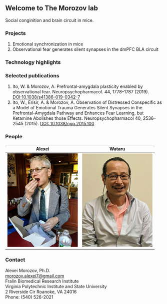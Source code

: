 ## Welcome to The Morozov lab

Social conginition and brain circuit in mice. 

### Projects
1. Emotional synchronization in mice
2. Observational fear generates silent synapses in the dmPFC BLA circuit

### Technology highlights

### Selected publications
1. Ito, W. & Morozov, A. Prefrontal-amygdala plasticity enabled by observational fear. Neuropsychopharmacol. 44, 1778–1787 (2019). [DOI:10.1038/s41386-019-0342-7](https://doi.org/10.1038/s41386-019-0342-7)<BR>
2. Ito, W., Erisir, A. & Morozov, A. Observation of Distressed Conspecific as a Model of Emotional Trauma Generates Silent Synapses in the Prefrontal-Amygdala Pathway and Enhances Fear Learning, but Ketamine Abolishes those Effects. Neuropsychopharmacol 40, 2536–2545 (2015). [DOI: 10.1038/npp.2015.100](https://doi.org/10.1038/npp.2015.100)<BR>

### People

|Alexei|Wataru|
|:---:|:---:|
|![Alexei](alexei.jpg)|  ![Wataru](wataru.jpg)|

### Contact
Alexei Morozov, Ph.D.<BR>
morozov.alexei7@gmail.com<BR>
Fralin Biomedical Research Institute<BR>
Virginia Polytechnic Institute and State University<BR>
2 Riverside Cir Roanoke, VA 24016<BR>
Phone: (540) 526-2021
